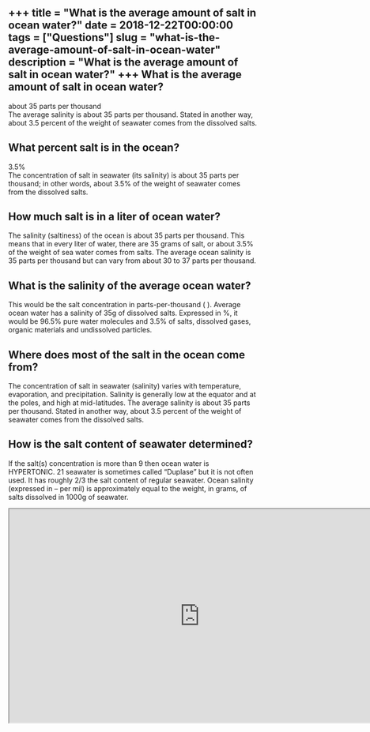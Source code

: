 +++
title = "What is the average amount of salt in ocean water?"
date = 2018-12-22T00:00:00
tags = ["Questions"]
slug = "what-is-the-average-amount-of-salt-in-ocean-water"
description = "What is the average amount of salt in ocean water?"
+++
What is the average amount of salt in ocean water?
--------------------------------------------------

about 35 parts per thousand  
The average salinity is about 35 parts per thousand. Stated in another way, about 3.5 percent of the weight of seawater comes from the dissolved salts.

What percent salt is in the ocean?
----------------------------------

3.5%  
The concentration of salt in seawater (its salinity) is about 35 parts per thousand; in other words, about 3.5% of the weight of seawater comes from the dissolved salts.

How much salt is in a liter of ocean water?
-------------------------------------------

The salinity (saltiness) of the ocean is about 35 parts per thousand. This means that in every liter of water, there are 35 grams of salt, or about 3.5% of the weight of sea water comes from salts. The average ocean salinity is 35 parts per thousand but can vary from about 30 to 37 parts per thousand.

What is the salinity of the average ocean water?
------------------------------------------------

This would be the salt concentration in parts-per-thousand ( ). Average ocean water has a salinity of 35g of dissolved salts. Expressed in %, it would be 96.5% pure water molecules and 3.5% of salts, dissolved gases, organic materials and undissolved particles.

Where does most of the salt in the ocean come from?
---------------------------------------------------

The concentration of salt in seawater (salinity) varies with temperature, evaporation, and precipitation. Salinity is generally low at the equator and at the poles, and high at mid-latitudes. The average salinity is about 35 parts per thousand. Stated in another way, about 3.5 percent of the weight of seawater comes from the dissolved salts.

How is the salt content of seawater determined?
-----------------------------------------------

If the salt(s) concentration is more than 9 then ocean water is HYPERTONIC. 21 seawater is sometimes called “Duplase” but it is not often used. It has roughly 2/3 the salt content of regular seawater. Ocean salinity (expressed in – per mil) is approximately equal to the weight, in grams, of salts dissolved in 1000g of seawater.

<iframe allow="accelerometer; autoplay; clipboard-write; encrypted-media; gyroscope; picture-in-picture" allowfullscreen="" class="__youtube_prefs__  epyt-is-override  no-lazyload" data-no-lazy="1" data-origheight="433" data-origwidth="770" data-skipgform_ajax_framebjll="" height="433" id="_ytid_58722" loading="lazy" src="https://www.youtube.com/embed/JzWSaYVjHHk?enablejsapi=1&autoplay=0&cc_load_policy=0&cc_lang_pref=&iv_load_policy=1&loop=0&modestbranding=0&rel=1&fs=1&playsinline=0&autohide=2&theme=dark&color=red&controls=1&" title="YouTube player" width="770"></iframe>